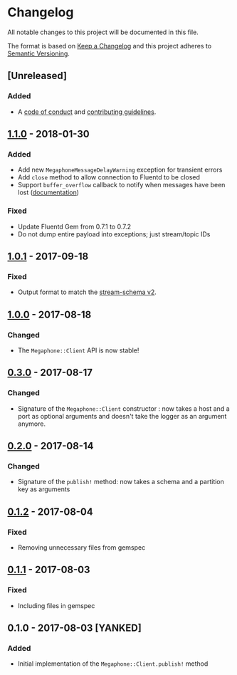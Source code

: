 # Changelog

All notable changes to this project will be documented in this file.

The format is based on [Keep a Changelog](http://keepachangelog.com/en/1.0.0/) and
this project adheres to [Semantic Versioning](http://semver.org/spec/v2.0.0.html).

## [Unreleased]

### Added

* A [code of conduct][coc] and [contributing guidelines][contributing].

  [coc]: ./CODE_OF_CONDUCT.md
  [contributing]: ./CONTRIBUTING.md

## [1.1.0] - 2018-01-30

### Added

* Add new `MegaphoneMessageDelayWarning` exception for transient errors
* Add `close` method to allow connection to Fluentd to be closed
* Support `buffer_overflow` callback to notify when messages have been lost ([documentation](../README.md#buffer-overflow-callback-handler))

### Fixed

* Update Fluentd Gem from 0.7.1 to 0.7.2
* Do not dump entire payload into exceptions; just stream/topic IDs

## [1.0.1] - 2017-09-18

### Fixed

* Output format to match the [stream-schema v2][stream-schema-v2].

  [stream-schema-v2]: https://github.com/redbubble/megaphone-event-type-registry/blob/master/stream-schema-2.0.0.json

## [1.0.0] - 2017-08-18

### Changed

* The `Megaphone::Client` API is now stable!

## [0.3.0] - 2017-08-17

### Changed

* Signature of the `Megaphone::Client` constructor : now takes a host and a port as optional arguments and doesn't take the logger as an argument anymore.

## [0.2.0] - 2017-08-14

### Changed

* Signature of the `publish!` method: now takes a schema and a partition key as arguments

## [0.1.2] - 2017-08-04

### Fixed

* Removing unnecessary files from gemspec

## [0.1.1] - 2017-08-03

### Fixed

* Including files in gemspec

## 0.1.0 - 2017-08-03 [YANKED]

### Added

* Initial implementation of the `Megaphone::Client.publish!` method

  [1.1.0]: https://github.com/redbubble/megaphone-client-ruby/compare/v1.0.1...v1.1.0
  [1.0.1]: https://github.com/redbubble/megaphone-client-ruby/compare/v1.0.0...v1.0.1
  [1.0.0]: https://github.com/redbubble/megaphone-client-ruby/compare/v0.3.0...v1.0.0
  [0.3.0]: https://github.com/redbubble/megaphone-client-ruby/compare/v0.2.0...v0.3.0
  [0.2.0]: https://github.com/redbubble/megaphone-client-ruby/compare/v0.1.2...v0.2.0
  [0.1.2]: https://github.com/redbubble/megaphone-client-ruby/compare/v0.1.1...v0.1.2
  [0.1.2]: https://github.com/redbubble/megaphone-client-ruby/compare/v0.1.1...v0.1.2
  [0.1.1]: https://github.com/redbubble/megaphone-client-ruby/compare/v0.1.0...v0.1.1
